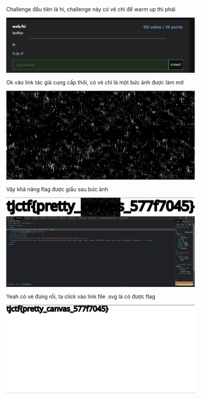 Challenge đầu tiên là hi, challenge này có vẻ chỉ để warm up thì phải 

![1](./1.png)


Ok vào link tác giả cung cấp thôi, có vẻ chỉ là một bức ảnh được làm mờ 


![2](./2.png)


Vậy khả năng flag được giấu sau bức ảnh 


![3](./3.png)


Yeah có vẻ đúng rồi, ta click vào link file .svg là có được flag 


![4](./4.png)
